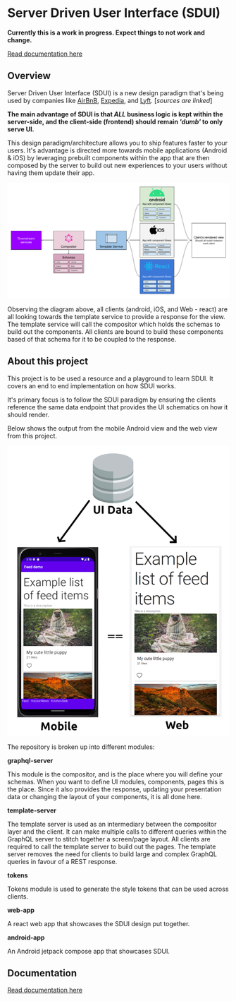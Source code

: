 # Server Driven User Interface (SDUI)

**Currently this is a work in progress. Expect things to not work and change.**

[Read documentation here](docs/README.md)

## Overview

Server Driven User Interface (SDUI) is a new design paradigm that's being used by companies like [AirBnB](https://medium.com/airbnb-engineering/a-deep-dive-into-airbnbs-server-driven-ui-system-842244c5f5), [Expedia](https://www.apollographql.com/customers/expediagroup/), and [Lyft](https://lyftmobilepodcast.libsyn.com/server-driven-ui-with-kevin-fang-jeff-hurray). [_sources are linked_]

**The main advantage of SDUI is that *ALL* business logic is kept within the server-side, and the client-side (frontend) should remain *'dumb'* to only serve UI.**

This design paradigm/architecture allows you to ship features faster to your users. It's advantage is directed more towards mobile applications (Android & iOS) by leveraging prebuilt components within the app that are then composed by the server to build out new experiences to your users without having them update their app.

![diagram showing SDUI](docs/images/SDUI.png)

Observing the diagram above, all clients (android, iOS, and Web - react) are all looking towards the template service to provide a response for the view. The template service will call the compositor which holds the schemas to build out the components. All clients are bound to build these components based of that schema for it to be coupled to the response.

## About this project

This project is to be used a resource and a playground to learn SDUI. It covers an end to end implementation on how SDUI works.

It's primary focus is to follow the SDUI paradigm by ensuring the clients reference the same data endpoint that provides the UI schematics on how it should render.

Below shows the output from the mobile Android view and the web view from this project.

![project demonstrating SDUI](docs/images/SDUIExample.png)

The repository is broken up into different modules:

**graphql-server**

This module is the compositor, and is the place where you will define your schemas. When you want to define UI modules, components, pages this is the place. Since it also provides the response, updating your presentation data or changing the layout of your components, it is all done here.

**template-server**

The template server is used as an intermediary between the compositor layer and the client. It can make multiple calls to different queries within the GraphQL server to stitch together a screen/page layout. All clients are required to call the template server to build out the pages. The template server removes the need for clients to build large and complex GraphQL queries in favour of a REST response.

**tokens**

Tokens module is used to generate the style tokens that can be used across clients.

**web-app**

A react web app that showcases the SDUI design put together.

**android-app**

An Android jetpack compose app that showcases SDUI.

## Documentation

[Read documentation here](docs/README.md)